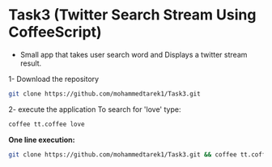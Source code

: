 Task3 (Twitter Search Stream Using CoffeeScript)
=============================

* Small app that takes user search word and Displays a twitter stream result.

1- Download the repository
``` bash
git clone https://github.com/mohammedtarek1/Task3.git
```

2- execute the application
To search for 'love' type:
``` bash
coffee tt.coffee love
```

**One line execution:**
``` bash
git clone https://github.com/mohammedtarek1/Task3.git && coffee tt.coffee love
```

